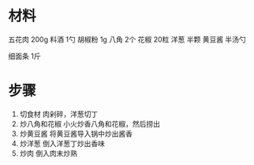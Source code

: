# 材料
五花肉 200g
料酒 1勺
胡椒粉 1g
八角 2个
花椒 20粒
洋葱 半颗
黄豆酱 半汤勺


细面条 1斤
# 步骤
1. 切食材
肉剁碎，洋葱切丁
2. 炒八角和花椒
小火炒香八角和花椒，然后捞出
3. 炒黄豆酱
将黄豆酱导入锅中炒出酱香
4. 炒洋葱
倒入洋葱丁炒出香味
5. 炒肉
倒入肉末炒熟